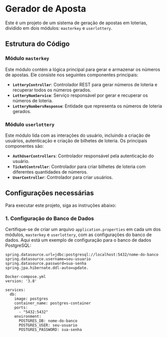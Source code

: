 # Gerador de Aposta

Este é um projeto de um sistema de geração de apostas em loterias, dividido em dois módulos: `masterkey` e `userlottery`.

## Estrutura do Código

### Módulo `masterkey`

Este módulo contém a lógica principal para gerar e armazenar os números de apostas. Ele consiste nos seguintes componentes principais:

- **`LotteryController`**: Controlador REST para gerar números de loteria e recuperar todos os números gerados.
- **`LotteryNumService`**: Serviço responsável por gerar e recuperar os números de loteria.
- **`LotteryNumbersResponse`**: Entidade que representa os números de loteria gerados.

### Módulo `userlottery`

Este módulo lida com as interações do usuário, incluindo a criação de usuários, autenticação e criação de bilhetes de loteria. Os principais componentes são:

- **`AuthUserControllers`**: Controlador responsável pela autenticação do usuário.
- **`TicketController`**: Controlador para criar bilhetes de loteria com diferentes quantidades de números.
- **`UserController`**: Controlador para criar usuários.

## Configurações necessárias

Para executar este projeto, siga as instruções abaixo:

### 1. Configuração do Banco de Dados

Certifique-se de criar um arquivo `application.properties` em cada um dos módulos, `masterkey` e `userlottery`, com as configurações do banco de dados. Aqui está um exemplo de configuração para o banco de dados PostgreSQL:

```properties
spring.datasource.url=jdbc:postgresql://localhost:5432/nome-do-banco
spring.datasource.username=seu-usuario
spring.datasource.password=sua-senha
spring.jpa.hibernate.ddl-auto=update.

Docker-compose.yml
version: '3.8'

services:
  db:
    image: postgres
    container_name: postgres-container
    ports:
      - "5432:5432"
    environment:
      POSTGRES_DB: nome-do-banco
      POSTGRES_USER: seu-usuario
      POSTGRES_PASSWORD: sua-senha



